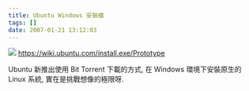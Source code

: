 ```yaml
---
title: Ubuntu Windows 安裝檔
tags: []
date: 2007-01-21 13:12:03
---
```


[![](http://omattos.co.uk/ubuntuscreens/4.JPG)](http://omattos.co.uk/ubuntuscreens/4.JPG)
https://wiki.ubuntu.com/install.exe/Prototype

Ubuntu 新推出使用 Bit Torrent 下載的方式, 
在 Windows 環境下安裝原生的 Linux 系統, 實在是挑戰想像的極限呀.